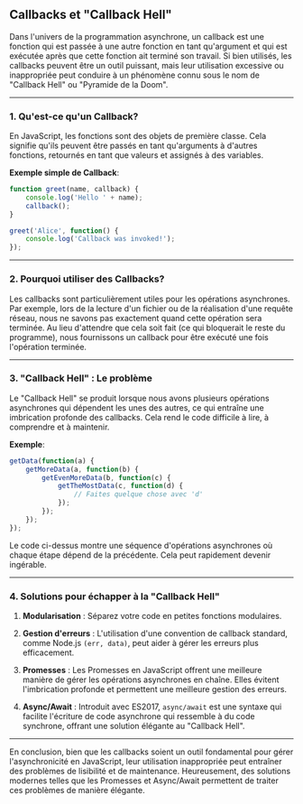 ## Callbacks et "Callback Hell"

Dans l'univers de la programmation asynchrone, un callback est une fonction qui est passée à une autre fonction en tant qu'argument et qui est exécutée après que cette fonction ait terminé son travail. Si bien utilisés, les callbacks peuvent être un outil puissant, mais leur utilisation excessive ou inappropriée peut conduire à un phénomène connu sous le nom de "Callback Hell" ou "Pyramide de la Doom".

---

### 1. **Qu'est-ce qu'un Callback?**

En JavaScript, les fonctions sont des objets de première classe. Cela signifie qu'ils peuvent être passés en tant qu'arguments à d'autres fonctions, retournés en tant que valeurs et assignés à des variables.

**Exemple simple de Callback**:

```js
function greet(name, callback) {
    console.log('Hello ' + name);
    callback();
}

greet('Alice', function() {
    console.log('Callback was invoked!');
});
```

---

### 2. **Pourquoi utiliser des Callbacks?**

Les callbacks sont particulièrement utiles pour les opérations asynchrones. Par exemple, lors de la lecture d'un fichier ou de la réalisation d'une requête réseau, nous ne savons pas exactement quand cette opération sera terminée. Au lieu d'attendre que cela soit fait (ce qui bloquerait le reste du programme), nous fournissons un callback pour être exécuté une fois l'opération terminée.

---

### 3. **"Callback Hell" : Le problème**

Le "Callback Hell" se produit lorsque nous avons plusieurs opérations asynchrones qui dépendent les unes des autres, ce qui entraîne une imbrication profonde des callbacks. Cela rend le code difficile à lire, à comprendre et à maintenir.

**Exemple**:

```js
getData(function(a) {
    getMoreData(a, function(b) {
        getEvenMoreData(b, function(c) {
            getTheMostData(c, function(d) {
                // Faites quelque chose avec 'd'
            });
        });
    });
});
```

Le code ci-dessus montre une séquence d'opérations asynchrones où chaque étape dépend de la précédente. Cela peut rapidement devenir ingérable.

---

### 4. **Solutions pour échapper à la "Callback Hell"**

1. **Modularisation** : Séparez votre code en petites fonctions modulaires.
   
2. **Gestion d'erreurs** : L'utilisation d'une convention de callback standard, comme Node.js `(err, data)`, peut aider à gérer les erreurs plus efficacement.

3. **Promesses** : Les Promesses en JavaScript offrent une meilleure manière de gérer les opérations asynchrones en chaîne. Elles évitent l'imbrication profonde et permettent une meilleure gestion des erreurs.

4. **Async/Await** : Introduit avec ES2017, `async/await` est une syntaxe qui facilite l'écriture de code asynchrone qui ressemble à du code synchrone, offrant une solution élégante au "Callback Hell".

---

En conclusion, bien que les callbacks soient un outil fondamental pour gérer l'asynchronicité en JavaScript, leur utilisation inappropriée peut entraîner des problèmes de lisibilité et de maintenance. Heureusement, des solutions modernes telles que les Promesses et Async/Await permettent de traiter ces problèmes de manière élégante.